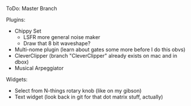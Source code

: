 ToDo: Master Branch

Plugins:
*  Chippy Set
   *  LSFR more general noise maker
   *  Draw that 8 bit waveshape?
*  Multi-nome plugin (learn about gates some more before I do this obvs)
*  CleverClipper (branch "CleverClipper" already exists on mac and in dbox)
*  Musical Arpeggiator


  
Widgets:
*  Select from N-things rotary knob (like on my gibson)
*  Text widget (look back in git for that dot matrix stuff, actually)




